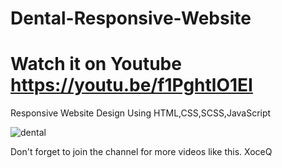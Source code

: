 # Dental-Responsive-Website
# Watch it on Youtube https://youtu.be/f1PghtlO1EI


Responsive Website Design Using HTML,CSS,SCSS,JavaScript

![dental](https://user-images.githubusercontent.com/73414406/154174602-de557c3d-9ce1-46ee-88b1-689e92243fe7.png)

Don't forget to join the channel for more videos like this. XoceQ
